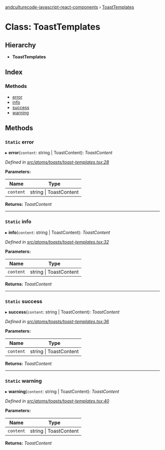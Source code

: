 [andculturecode-javascript-react-components](../README.md) › [ToastTemplates](toasttemplates.md)

# Class: ToastTemplates

## Hierarchy

* **ToastTemplates**

## Index

### Methods

* [error](toasttemplates.md#static-error)
* [info](toasttemplates.md#static-info)
* [success](toasttemplates.md#static-success)
* [warning](toasttemplates.md#static-warning)

## Methods

### `Static` error

▸ **error**(`content`: string | ToastContent): *ToastContent*

*Defined in [src/atoms/toasts/toast-templates.tsx:28](https://github.com/AndcultureCode/AndcultureCode.JavaScript.React.Components/blob/09a736c/src/atoms/toasts/toast-templates.tsx#L28)*

**Parameters:**

Name | Type |
------ | ------ |
`content` | string &#124; ToastContent |

**Returns:** *ToastContent*

___

### `Static` info

▸ **info**(`content`: string | ToastContent): *ToastContent*

*Defined in [src/atoms/toasts/toast-templates.tsx:32](https://github.com/AndcultureCode/AndcultureCode.JavaScript.React.Components/blob/09a736c/src/atoms/toasts/toast-templates.tsx#L32)*

**Parameters:**

Name | Type |
------ | ------ |
`content` | string &#124; ToastContent |

**Returns:** *ToastContent*

___

### `Static` success

▸ **success**(`content`: string | ToastContent): *ToastContent*

*Defined in [src/atoms/toasts/toast-templates.tsx:36](https://github.com/AndcultureCode/AndcultureCode.JavaScript.React.Components/blob/09a736c/src/atoms/toasts/toast-templates.tsx#L36)*

**Parameters:**

Name | Type |
------ | ------ |
`content` | string &#124; ToastContent |

**Returns:** *ToastContent*

___

### `Static` warning

▸ **warning**(`content`: string | ToastContent): *ToastContent*

*Defined in [src/atoms/toasts/toast-templates.tsx:40](https://github.com/AndcultureCode/AndcultureCode.JavaScript.React.Components/blob/09a736c/src/atoms/toasts/toast-templates.tsx#L40)*

**Parameters:**

Name | Type |
------ | ------ |
`content` | string &#124; ToastContent |

**Returns:** *ToastContent*

